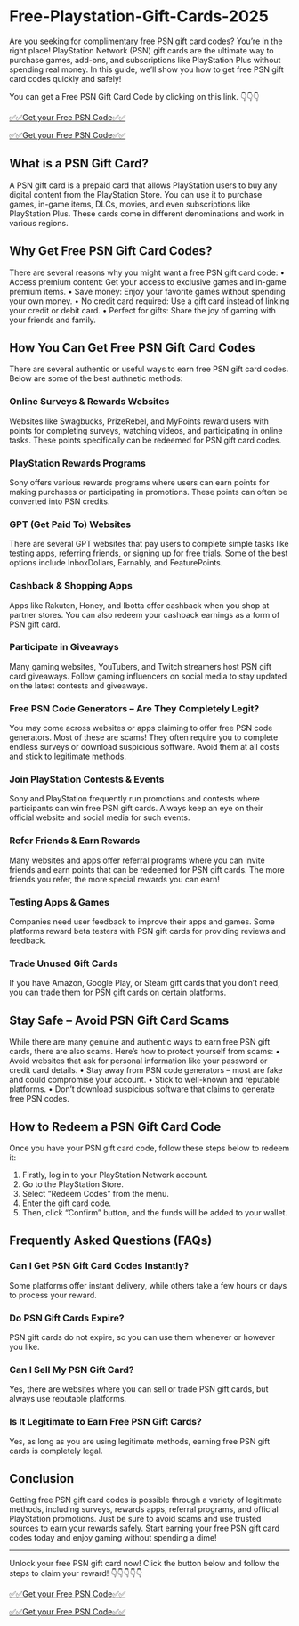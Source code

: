 # Free-Playstation-Gift-Cards-2025
Are you seeking for complimentary free PSN gift card codes? You’re in the right place! PlayStation Network (PSN) gift cards are the ultimate way to purchase games, add-ons, and subscriptions like PlayStation Plus without spending real money. In this guide, we’ll show you how to get free PSN gift card codes quickly and safely!

You can get a Free PSN Gift Card Code by clicking on this link. 👇👇👇

[✅✅Get your Free PSN Code✅✅](https://rb.gy/8v0klf)


[✅✅Get your Free PSN Code✅✅](https://rb.gy/8v0klf)

## What is a PSN Gift Card?

A PSN gift card is a prepaid card that allows PlayStation users to buy any digital content from the PlayStation Store. You can use it to purchase games, in-game items, DLCs, movies, and even subscriptions like PlayStation Plus. These cards come in different denominations and work in various regions.

## Why Get Free PSN Gift Card Codes?

There are several reasons why you might want a free PSN gift card code:
•	Access premium content: Get your access to exclusive games and in-game premium items.
•	Save money: Enjoy your favorite games without spending your own money.
•	No credit card required: Use a gift card instead of linking your credit or debit card.
•	Perfect for gifts: Share the joy of gaming with your friends and family.

## How You Can Get Free PSN Gift Card Codes

There are several authentic or useful ways to earn free PSN gift card codes. Below are some of the best authnetic methods:

### Online Surveys & Rewards Websites

Websites like Swagbucks, PrizeRebel, and MyPoints reward users with points for completing surveys, watching videos, and participating in online tasks. These points specifically can be redeemed for PSN gift card codes.

### PlayStation Rewards Programs

Sony offers various rewards programs where users can earn points for making purchases or participating in promotions. These points can often be converted into PSN credits.

### GPT (Get Paid To) Websites

There are several GPT websites that pay users to complete simple tasks like testing apps, referring friends, or signing up for free trials. Some of the best options include InboxDollars, Earnably, and FeaturePoints.

### Cashback & Shopping Apps

Apps like Rakuten, Honey, and Ibotta offer cashback when you shop at partner stores. You can also redeem your cashback earnings as a form of PSN gift card.

### Participate in Giveaways

Many gaming websites, YouTubers, and Twitch streamers host PSN gift card giveaways. Follow gaming influencers on social media to stay updated on the latest contests and giveaways.

### Free PSN Code Generators – Are They Completely Legit?

You may come across websites or apps claiming to offer free PSN code generators. Most of these are scams! They often require you to complete endless surveys or download suspicious software. Avoid them at all costs and stick to legitimate methods.

### Join PlayStation Contests & Events

Sony and PlayStation frequently run promotions and contests where participants can win free PSN gift cards. Always keep an eye on their official website and social media for such events.

### Refer Friends & Earn Rewards

Many websites and apps offer referral programs where you can invite friends and earn points that can be redeemed for PSN gift cards. The more friends you refer, the more special rewards you can earn!

### Testing Apps & Games

Companies need user feedback to improve their apps and games. Some platforms reward beta testers with PSN gift cards for providing reviews and feedback.

### Trade Unused Gift Cards

If you have Amazon, Google Play, or Steam gift cards that you don’t need, you can trade them for PSN gift cards on certain platforms.

## Stay Safe – Avoid PSN Gift Card Scams

While there are many genuine and authentic ways to earn free PSN gift cards, there are also scams. Here’s how to protect yourself from scams:
•	Avoid websites that ask for personal information like your password or credit card details.
•	Stay away from PSN code generators – most are fake and could compromise your account.
•	Stick to well-known and reputable platforms.
•	Don’t download suspicious software that claims to generate free PSN codes.

## How to Redeem a PSN Gift Card Code

Once you have your PSN gift card code, follow these steps below to redeem it:
1.	Firstly, log in to your PlayStation Network account.
2.	Go to the PlayStation Store.
3.	Select “Redeem Codes” from the menu.
4.	Enter the gift card code.
5.	Then, click “Confirm” button, and the funds will be added to your wallet.

## Frequently Asked Questions (FAQs)

### Can I Get PSN Gift Card Codes Instantly?

Some platforms offer instant delivery, while others take a few hours or days to process your reward.

### Do PSN Gift Cards Expire?

PSN gift cards do not expire, so you can use them whenever or however you like.

### Can I Sell My PSN Gift Card?
   
Yes, there are websites where you can sell or trade PSN gift cards, but always use reputable platforms.

### Is It Legitimate to Earn Free PSN Gift Cards?

Yes, as long as you are using legitimate methods, earning free PSN gift cards is completely legal.

## Conclusion

Getting free PSN gift card codes is possible through a variety of legitimate methods, including surveys, rewards apps, referral programs, and official PlayStation promotions. Just be sure to avoid scams and use trusted sources to earn your rewards safely.
Start earning your free PSN gift card codes today and enjoy gaming without spending a dime!
________________________________________
Unlock your free PSN gift card now! Click the button below and follow the steps to claim your reward! 👇👇👇👇👇

[✅✅Get your Free PSN Code✅✅](https://rb.gy/8v0klf)

[✅✅Get your Free PSN Code✅✅](https://rb.gy/8v0klf)
